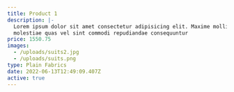 ```yaml
---
title: Product 1
description: |-
  Lorem ipsum dolor sit amet consectetur adipisicing elit. Maxime mollitia,
  molestiae quas vel sint commodi repudiandae consequuntur 
price: 1550.75
images:
  - /uploads/suits2.jpg
  - /uploads/suits.png
type: Plain Fabrics
date: 2022-06-13T12:49:09.407Z
active: true
---
```

